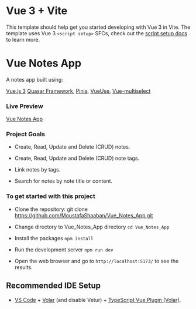 # Vue 3 + Vite

This template should help get you started developing with Vue 3 in Vite. The template uses Vue 3 `<script setup>` SFCs, check out the [script setup docs](https://v3.vuejs.org/api/sfc-script-setup.html#sfc-script-setup) to learn more.


# Vue Notes App

A notes app built using:

[Vue.js 3](https://vuejs.org/)
[Quasar Framework](https://quasar.dev/),
[Pinia](https://pinia.vuejs.org/),
[VueUse](https://vueuse.org/),
[Vue-multiselect](https://vue-multiselect.js.org/)


### Live Preview

[Vue Notes App](https://moustafashaaban.github.io/Vue_Notes_App/)


###  Project Goals

* Create, Read, Update and Delete (CRUD) notes.

* Create, Read, Update and Delete (CRUD) note tags.

* Link notes by tags.

* Search for notes by note title or content.


### To get started with this project

* Clone the repository: git clone https://github.com/MoustafaShaaban/Vue_Notes_App.git

* Change directory to Vue_Notes_App directory ``` cd Vue_Notes_App ```

* Install the packages ``` npm install ```

* Run the development server ``` npm run dev ```

* Open the web browser and go to ` http://localhost:5173/ ` to see the results.


## Recommended IDE Setup

- [VS Code](https://code.visualstudio.com/) + [Volar](https://marketplace.visualstudio.com/items?itemName=Vue.volar) (and disable Vetur) + [TypeScript Vue Plugin (Volar)](https://marketplace.visualstudio.com/items?itemName=Vue.vscode-typescript-vue-plugin).

